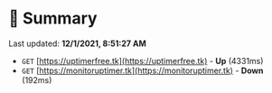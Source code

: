 # 📖 Summary
Last updated: **12/1/2021, 8:51:27 AM**

- `GET` [https://uptimerfree.tk](https://uptimerfree.tk) - **Up** (4331ms)
- `GET` [https://monitoruptimer.tk](https://monitoruptimer.tk) - **Down** (192ms)
